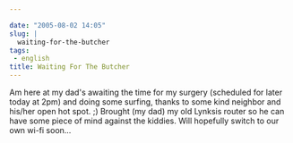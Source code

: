 ```yaml
---

date: "2005-08-02 14:05"
slug: |
  waiting-for-the-butcher
tags:
 - english
title: Waiting For The Butcher
---
```


Am here at my dad's awaiting the time for my surgery (scheduled for
later today at 2pm) and doing some surfing, thanks to some kind neighbor
and his/her open hot spot. ;) Brought (my dad) my old Lynksis router so
he can have some piece of mind against the kiddies. Will hopefully
switch to our own wi-fi soon...
